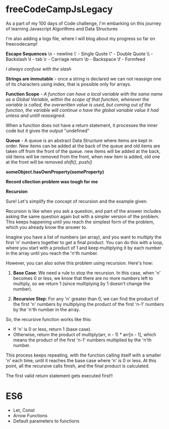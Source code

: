 # freeCodeCampJsLegacy
As a part of my 100 days of Code challenge, I'm embarking on this journey of learning Javascript Algorithms and Data Structures

I'm also adding a logs file, where I will blog about my progress so far on freecodecamp!

**Escape Sequences** 
\\n - newline
\\' - Single Quote
\\" - Double Quote
\\\ - Backslash
\\t - tab
\\r - Carriage return
\\b - Backspace
\\f - Formfeed

*I always confuse with the slash*

**Strings are immutable** - once a string is declared we can not reassign one of its characters using index, that is possible only for arrays.


**Function Scope** - *A function can have a local variable with the same name as a Global Variable, within the scope of that function, whenever the variable is called, the overwritten value is used, but coming out of the function, the variable will continue o have the global variable value it had unless and untill reassigned.*

When a function does not have a return statement, it processes the inner code but it gives the output "undefined"


**Queue** - 
A queue is an abstract Data Structure where items are kept in order.
New items can be added at the back of the queue and old items are taken off from the front of the queue.
new items will be added at the back, old items will be removed from the front, when new item is added, old one at the front will be removed 
*shift(), push()*

**someObject.hasOwnProperty(someProperty)**

**Record cllection problem was tough for me**


**Recursion**

Sure! Let's simplify the concept of recursion and the example given.

Recursion is like when you ask a question, and part of the answer includes asking the same question again but with a simpler version of the problem. This keeps happening until you reach the simplest form of the problem, which you already know the answer to.

Imagine you have a list of numbers (an array), and you want to multiply the first 'n' numbers together to get a final product. You can do this with a loop, where you start with a product of 1 and keep multiplying it by each number in the array until you reach the 'n'th number.

However, you can also solve this problem using recursion. Here's how:

1. **Base Case**: We need a rule to stop the recursion. In this case, when 'n' becomes 0 or less, we know that there are no more numbers left to multiply, so we return 1 (since multiplying by 1 doesn't change the number).

2. **Recursive Step**: For any 'n' greater than 0, we can find the product of the first 'n' numbers by multiplying the product of the first 'n-1' numbers by the 'n'th number in the array.

So, the recursive function works like this:
- If 'n' is 0 or less, return 1 (base case).
- Otherwise, return the product of multiply(arr, n - 1) * arr[n - 1], which means the product of the first 'n-1' numbers multiplied by the 'n'th number.

This process keeps repeating, with the function calling itself with a smaller 'n' each time, until it reaches the base case where 'n' is 0 or less. At this point, all the recursive calls finish, and the final product is calculated.

The first valid return statement gets executed first!!


# ES6
- Let, Const
- Arrow Functions
- Default parameters to functions
